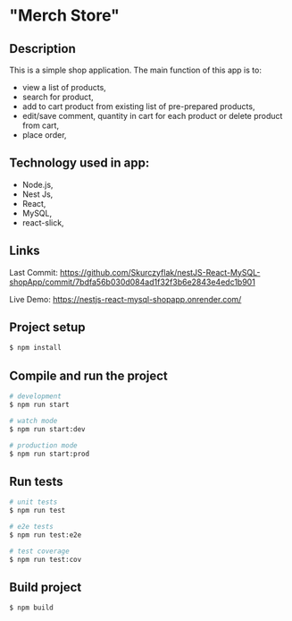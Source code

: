 # "Merch Store"

## Description

This is a simple shop application. The main function of this app is to: 
- view a list of products,
- search for product,
- add to cart product from existing list of pre-prepared products,
- edit/save comment, quantity in cart for each product or delete product from cart,
- place order,
  
## Technology used in app:
- Node.js,
- Nest Js,
- React,
- MySQL,
- react-slick,

## Links

Last Commit: https://github.com/Skurczyflak/nestJS-React-MySQL-shopApp/commit/7bdfa56b030d084ad1f32f3b6e2843e4edc1b901

Live Demo: https://nestjs-react-mysql-shopapp.onrender.com/

## Project setup

```bash
$ npm install
```

## Compile and run the project

```bash
# development
$ npm run start

# watch mode
$ npm run start:dev

# production mode
$ npm run start:prod
```

## Run tests

```bash
# unit tests
$ npm run test

# e2e tests
$ npm run test:e2e

# test coverage
$ npm run test:cov
```

## Build project
```bash
$ npm build
```
